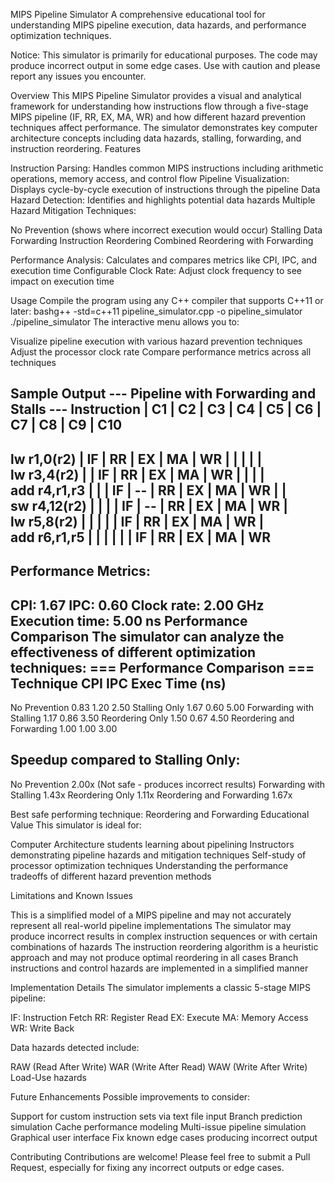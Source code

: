 MIPS Pipeline Simulator
A comprehensive educational tool for understanding MIPS pipeline execution, data hazards, and performance optimization techniques.

Notice: This simulator is primarily for educational purposes. The code may produce incorrect output in some edge cases. Use with caution and please report any issues you encounter.

Overview
This MIPS Pipeline Simulator provides a visual and analytical framework for understanding how instructions flow through a five-stage MIPS pipeline (IF, RR, EX, MA, WR) and how different hazard prevention techniques affect performance. The simulator demonstrates key computer architecture concepts including data hazards, stalling, forwarding, and instruction reordering.
Features

Instruction Parsing: Handles common MIPS instructions including arithmetic operations, memory access, and control flow
Pipeline Visualization: Displays cycle-by-cycle execution of instructions through the pipeline
Data Hazard Detection: Identifies and highlights potential data hazards
Multiple Hazard Mitigation Techniques:

No Prevention (shows where incorrect execution would occur)
Stalling
Data Forwarding
Instruction Reordering
Combined Reordering with Forwarding


Performance Analysis: Calculates and compares metrics like CPI, IPC, and execution time
Configurable Clock Rate: Adjust clock frequency to see impact on execution time

Usage
Compile the program using any C++ compiler that supports C++11 or later:
bashg++ -std=c++11 pipeline_simulator.cpp -o pipeline_simulator
./pipeline_simulator
The interactive menu allows you to:

Visualize pipeline execution with various hazard prevention techniques
Adjust the processor clock rate
Compare performance metrics across all techniques

Sample Output
--- Pipeline with Forwarding and Stalls ---
Instruction              | C1     | C2     | C3     | C4     | C5     | C6     | C7     | C8     | C9     | C10    
--------------------------------------------------------------------------------------------------------------
lw r1,0(r2)              | IF     | RR     | EX     | MA     | WR     |        |        |        |        |        
lw r3,4(r2)              |        | IF     | RR     | EX     | MA     | WR     |        |        |        |        
add r4,r1,r3             |        |        | IF     | --     | RR     | EX     | MA     | WR     |        |        
sw r4,12(r2)             |        |        |        | IF     | --     | RR     | EX     | MA     | WR     |        
lw r5,8(r2)              |        |        |        |        | IF     | RR     | EX     | MA     | WR     |        
add r6,r1,r5             |        |        |        |        |        | IF     | RR     | EX     | MA     | WR     
--------------------------------------------------------------------------------------------------------------

Performance Metrics:
-------------------
CPI: 1.67
IPC: 0.60
Clock rate: 2.00 GHz
Execution time: 5.00 ns
Performance Comparison
The simulator can analyze the effectiveness of different optimization techniques:
=== Performance Comparison ===
Technique                    CPI       IPC       Exec Time (ns)
--------------------------------------------------------------------------------
No Prevention                0.83      1.20      2.50
Stalling Only                1.67      0.60      5.00
Forwarding with Stalling     1.17      0.86      3.50
Reordering Only              1.50      0.67      4.50
Reordering and Forwarding    1.00      1.00      3.00

Speedup compared to Stalling Only:
--------------------------------------------------------------------------------
No Prevention                2.00x (Not safe - produces incorrect results)
Forwarding with Stalling     1.43x
Reordering Only              1.11x
Reordering and Forwarding    1.67x

Best safe performing technique: Reordering and Forwarding
Educational Value
This simulator is ideal for:

Computer Architecture students learning about pipelining
Instructors demonstrating pipeline hazards and mitigation techniques
Self-study of processor optimization techniques
Understanding the performance tradeoffs of different hazard prevention methods

Limitations and Known Issues

This is a simplified model of a MIPS pipeline and may not accurately represent all real-world pipeline implementations
The simulator may produce incorrect results in complex instruction sequences or with certain combinations of hazards
The instruction reordering algorithm is a heuristic approach and may not produce optimal reordering in all cases
Branch instructions and control hazards are implemented in a simplified manner

Implementation Details
The simulator implements a classic 5-stage MIPS pipeline:

IF: Instruction Fetch
RR: Register Read
EX: Execute
MA: Memory Access
WR: Write Back

Data hazards detected include:

RAW (Read After Write)
WAR (Write After Read)
WAW (Write After Write)
Load-Use hazards

Future Enhancements
Possible improvements to consider:

Support for custom instruction sets via text file input
Branch prediction simulation
Cache performance modeling
Multi-issue pipeline simulation
Graphical user interface
Fix known edge cases producing incorrect output

Contributing
Contributions are welcome! Please feel free to submit a Pull Request, especially for fixing any incorrect outputs or edge cases.
